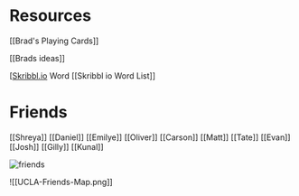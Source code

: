 # Resources
[[Brad's Playing Cards]]

[[Brads ideas]]

[[Skribbl.io](http://skribbl.io) Word [[Skribbl io Word List]]

# Friends
[[Shreya]]
[[Daniel]]
[[Emilye]]
[[Oliver]]
[[Carson]]
[[Matt]]
[[Tate]]
[[Evan]]
[[Josh]]
[[Gilly]]
[[Kunal]]



![friends](https://cdn.discordapp.com/attachments/703695934441390110/712871854938783754/IMG_4089.jpg)

![[UCLA-Friends-Map.png]]